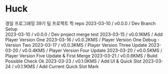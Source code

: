 # Huck

경일 프로그래밍 39기 팀 프로젝트 헉 repo
2023-03-10 / v0.0.0 / Dev Branch Setup  
2023-03-10 / v0.0.0 / Dev project merge test
2023-03-15 / v0.0.1KMS / Add Player Version One
2023-03-16 / v0.0.2KMS / Player Version One Debug - Version Two
2023-03-17 / v0.0.3KMS / Player Version Three Update
2023-03-20 / v0.0.4KMS / Player Version Four Update
2023-03-20 / v0.0.5KMS / Player Version Five Update & First Merge
2023-03-21 / v0.0.6KMS / Build Possible Check Ok
2023-03-23 / v0.1.0KMS / Add UI & Quick Slot
2023-03-24 / v0.1.1KMS / Add Current Quick Slot Mark
